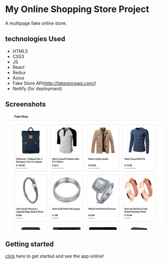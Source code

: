 # My Online Shopping Store Project

A multipage fake online store.

## technologies Used
- HTML5
- CSS3
- JS
- React
- Redux
- Axios
- Fake Store API(http://fakestoreapi.com/)
- Netlify (for deployment)

## Screenshots

![final Result](./public/my-store.png)
## Getting started
[click](https://my-store-app.netlify.app/) here to get started and see the app online! 

